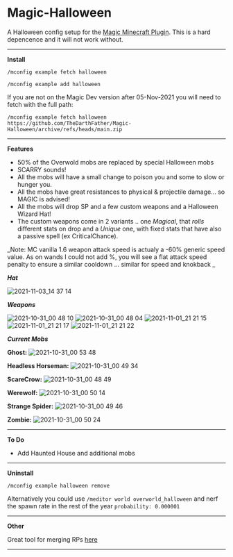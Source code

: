 # Magic-Halloween
A Halloween config setup for the [Magic Minecraft Plugin](https://www.spigotmc.org/resources/magic.1056/). This is a hard depencence and it will not work without.


------------------------------------
**Install**


`/mconfig example fetch halloween`

`/mconfig example add halloween`


If you are not on the Magic Dev version after 05-Nov-2021 you will need to fetch with the full path:

`/mconfig example fetch halloween https://github.com/TheDarthFather/Magic-Halloween/archive/refs/heads/main.zip`

------------------------------------

**Features**

- 50% of the Overwold mobs are replaced by special Halloween mobs
- SCARRY sounds!
- All the mobs will have a small change to poison you and some to slow or hunger you.
- All the mobs have great resistances to physical & projectile damage... so MAGIC is advised!
- All the mobs will drop SP and a few custom weapons and a Halloween Wizard Hat!
- The custom weapons come in 2 variants .. one _Magical_, that _rolls_ different stats on drop and a _Unique_ one, with fixed stats that have also a passive spell (ex CriticalChance). 

_Note: MC vanilla 1.6 weapon attack speed is actualy a -60% generic speed value. As on wands I could not add %, you will see a flat attack speed penalty to ensure a similar cooldown ... similar for speed and knokback   _

**_Hat_**

![2021-11-03_14 37 14](https://user-images.githubusercontent.com/23462204/140070216-2143fe38-9fc5-4a9e-8f7d-2fc93ab57348.png)


**_Weapons_**

![2021-10-31_00 48 10](https://user-images.githubusercontent.com/23462204/139560597-0717c227-cc6b-408f-9c80-9121e463f62e.png)
![2021-10-31_00 48 04](https://user-images.githubusercontent.com/23462204/139560599-edf5e20a-c03b-4ed4-ad95-8d538a900044.png)
![2021-11-01_21 21 15](https://user-images.githubusercontent.com/23462204/139738159-8f1e583b-76ca-4680-8e7a-85413f0debb7.png)
![2021-11-01_21 21 17](https://user-images.githubusercontent.com/23462204/139738169-9fe5ca0b-343a-4b04-8c4b-2c1b0cc3ae2b.png)
![2021-11-01_21 21 22](https://user-images.githubusercontent.com/23462204/139738179-86e0d06e-e4f7-42a3-92ae-2b650c72c073.png)

**_Current Mobs_**

**Ghost:**
![2021-10-31_00 53 48](https://user-images.githubusercontent.com/23462204/139560625-0807e3ab-71e3-4d22-bdd3-640c6f9e453b.png)

**Headless Horseman:** 
![2021-10-31_00 49 34](https://user-images.githubusercontent.com/23462204/139560628-c3fda435-29f7-4317-9743-e5a82e174b68.png)

**ScareCrow:**
![2021-10-31_00 48 49](https://user-images.githubusercontent.com/23462204/139560641-b94dc8f6-06f6-4c80-b3ea-4bda5b0f05d6.png)

**Werewolf:** 
![2021-10-31_00 50 14](https://user-images.githubusercontent.com/23462204/139560645-ce42475b-c5c3-4eb4-a122-c6c24b3bfe21.png)

**Strange Spider:**
![2021-10-31_00 49 46](https://user-images.githubusercontent.com/23462204/139560648-ab6e19c4-9be8-4164-85bf-18b45cf3a5d5.png)

**Zombie:**
![2021-10-31_00 50 24](https://user-images.githubusercontent.com/23462204/139560654-39bc8d96-d37d-411a-8fe8-72537f8e6828.png)


------------------------------------
**To Do**

- Add Haunted House and additional mobs

------------------------------------

**Uninstall**

`/mconfig example halloween remove`


Alternatively you could use `/meditor world overworld_halloween` and nerf the spawn rate in the rest of the year `probability: 0.000001` 

------------------------------------
**Other**

Great tool for merging RPs [here](https://merge.elmakers.com/)

------------------------------------
